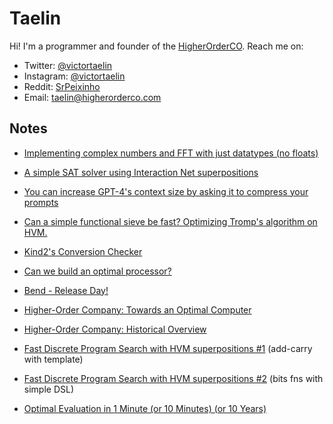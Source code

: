 # Taelin

Hi! I'm a programmer and founder of the [HigherOrderCO](https://higherorderco.com). Reach me on:
- Twitter: [@victortaelin](https://twitter.com/victortaelin)
- Instagram: [@victortaelin](https://instagram.com/victortaelin)
- Reddit: [SrPeixinho](https://www.reddit.com/user/SrPeixinho/)
- Email: [taelin@higherorderco.com](mailto:taelin@higherorderco.com)

## Notes


- [Implementing complex numbers and FFT with just datatypes (no floats)](https://gist.github.com/VictorTaelin/5776ede998d0039ad1cc9b12fd96811c)

- [A simple SAT solver using Interaction Net superpositions](https://gist.github.com/VictorTaelin/9061306220929f04e7e6980f23ade615)

- [You can increase GPT-4's context size by asking it to compress your prompts](https://gist.github.com/VictorTaelin/d293328f75291b23e203e9d9db9bd136)

- [Can a simple functional sieve be fast? Optimizing Tromp's algorithm on HVM.](https://gist.github.com/VictorTaelin/a5571afaf5ee565689d2b9a981bd9df8)

- [Kind2's Conversion Checker](https://gist.github.com/VictorTaelin/3f748a46e95071e29462b1ac93c294c5)

- [Can we build an optimal processor?](https://x.com/VictorTaelin/status/1806690584670679387)

- [Bend - Release Day!](https://x.com/VictorTaelin/status/1791213162525524076)

- [Higher-Order Company: Towards an Optimal Computer](https://gist.github.com/VictorTaelin/46936b9fdfc3f982f07963c11756e36b)

- [Higher-Order Company: Historical Overview](https://gist.github.com/VictorTaelin/77fd5a2a8a4a07e1da6157ebca3c7cf1)

- [Fast Discrete Program Search with HVM superpositions #1](https://gist.github.com/VictorTaelin/d5c318348aaee7033eb3d18b0b0ace34) (add-carry with template)

- [Fast Discrete Program Search with HVM superpositions #2](https://gist.github.com/VictorTaelin/7fe49a99ebca42e5721aa1a3bb32e278) (bits fns with simple DSL)

- [Optimal Evaluation in 1 Minute (or 10 Minutes) (or 10 Years)](https://gist.github.com/VictorTaelin/311f6a58a7756945196c15733e61d0c6)
